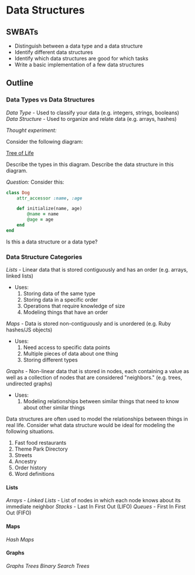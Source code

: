 # Data Structures

## SWBATs

- Distinguish between a data type and a data structure
- Identify different data structures
- Identify which data structures are good for which tasks
- Write a basic implementation of a few data structures

## Outline

### Data Types vs Data Structures

*Data Type* - Used to classify your data (e.g. integers, strings, booleans)
*Data Structure* - Used to organize and relate data (e.g. arrays, hashes)

*Thought experiment:*

Consider the following diagram:

[Tree of Life](https://www.shapeoflife.org/sites/default/files/global/tree-of-life-sm.png)

Describe the types in this diagram. Describe the data structure in this diagram.


*Question:* 
Consider this:

```rb
class Dog
	attr_accessor :name, :age

	def initialize(name, age)
		@name = name
		@age = age
	end
end
```
Is this a data structure or a data type?



### Data Structure Categories


*Lists* - Linear data that is stored contiguously and has an order (e.g. arrays, linked lists)
* Uses:
	1. Storing data of the same type
	2. Storing data in a specific order
	3. Operations that require knowledge of size
	4. Modeling things that have an order

*Maps* - Data is stored non-contiguously and is unordered (e.g. Ruby hashes/JS objects)
* Uses:
	1. Need access to specific data points
	2. Multiple pieces of data about one thing
	3. Storing different types

*Graphs* - Non-linear data that is stored in nodes, each containing a value as well as a collection of nodes that are considered "neighbors." (e.g. trees, undirected graphs)
* Uses:
	1. Modeling relationships between similar things that need to know about other similar things

Data structures are often used to model the relationships between things in real life. Consider what data structure would be ideal for modeling the following situations.

1. Fast food restaurants
2. Theme Park Directory
3. Streets
4. Ancestry
5. Order history
6. Word definitions

#### Lists

*Arrays* - 
*Linked Lists* - List of nodes in which each node knows about its immediate neighbor
*Stacks* - Last In First Out (LIFO) 
*Queues* - First In First Out (FIFO)

#### Maps

*Hash Maps*

#### Graphs

*Graphs*
*Trees*
*Binary Search Trees*